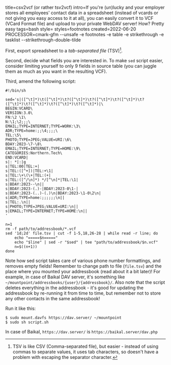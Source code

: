 title=csv2vcf (or rather tsv2vcf)
intro=If you're (un)lucky and your employer stores all employees' contact data in a spreadsheet (instead of vcards or not giving you easy access to it at all), you can easily convert it to VCF (VCard Format file) and upload to your private WebDAV server! How? Pretty easy
tags=bash
style=
styles=footnotes
created=2022-06-20
PROCESSOR=cmark-gfm --unsafe -e footnotes -e table -e strikethrough -e tasklist --strikethrough-double-tilde

First, export spreadsheet to a _tab-separated file_ (TSV)[^tsv].

[^tsv]: TSV is like CSV (Comma-separated file), but easier - instead of using commas to separate values, it uses tab characters, so doesn't have a problem with escaping the separator character.

Second, decide what fields you are interested in.
To make `sed` script easier, consider limiting yourself to only 9 fields in source table
(you can juggle them as much as you want in the resulting VCF).

Third, amend the following script:

````
#!/bin/sh

sed='s|([^\t]*)\t([^\t]*)\t?([^\t]*)\t?([^\t]*)\t?([^\t]*)\t?([^\t]*)\t?([^\t]*)\t?([^\t]*)\t?([^\t]*)|\
BEGIN:VCARD\
VERSION:3.0\
FN:\2 \1\
N:\1;\2;;;\
EMAIL;TYPE=INTERNET;TYPE=WORK:\3\
ADR;TYPE=home:;;\4;;;;\
TEL:\5\
PHOTO;TYPE=JPEG;VALUE=URI:\6\
BDAY:2023-\7-\8\
EMAIL;TYPE=INTERNET;TYPE=HOME:\9\
CATEGORIES:Northern.Tech\
END:VCARD|
s|: *|:|g
s|TEL:00|TEL:+|
s|TEL:([^+])|TEL:+\1|
s|TEL:\+\(\+|TEL:(+|
s|TEL:([^/\n]*) */[^\n]*|TEL:\1|
s|BDAY:2023--\n||
s|BDAY:2023-(.)-|BDAY:2023-0\1-|
s|BDAY:2023-(..)-(.)\n|BDAY:2023-\1-0\2\n|
s|ADR;TYPE=home:;;;;;;\n||
s|TEL:.\n||
s|PHOTO;TYPE=JPEG;VALUE=URI:\n||
s|EMAIL;TYPE=INTERNET;TYPE=HOME:\n||
'

n=1
rm -f path/to/addressbook/*.vcf
sed '1d;2d' file.tsv | cut -f 1-5,18,26-28 | while read -r line; do
	echo "=====$n====="
	echo "$line" | sed -r "$sed" | tee "path/to/addressbook/$n.vcf"
	n=$((n+1))
done
````

Note how sed script takes care of various phone number formattings, and removes empty fields!
Remember to change path to file (`file.tsv`) and the place where you mounted your addressbook (read about it a bit later)! For example, in case of Baikal DAV server, it's something like `~/mountpoint/addressbooks/{user}/{addressbook}/`.
Also note that the script deletes everything in the addressbook -
it's good for updating the addressbook by re-running it from time to time,
but remember not to store any other contacts in the same addressbook!

Run it like this:

````
$ sudo mount.davfs https://dav.server/ ~/mountpoint
$ sudo sh script.sh
````

In case of Baikal, `https://dav.server/` is `https://baikal.server/dav.php`
